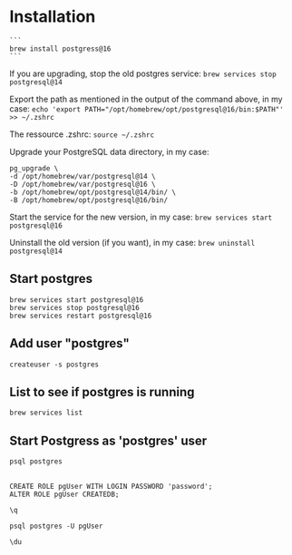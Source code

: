 # Installation

    ```
    brew install postgress@16
    ```

If you are upgrading, stop the old postgres service:
    ```
    brew services stop postgresql@14
    ```

Export the path as mentioned in the output of the command above, in my case: 
    ```
    echo 'export PATH="/opt/homebrew/opt/postgresql@16/bin:$PATH"' >> ~/.zshrc
    ```

The ressource .zshrc: 
    ```
    source ~/.zshrc
    ```

Upgrade your PostgreSQL data directory, in my case:

    pg_upgrade \
    -d /opt/homebrew/var/postgresql@14 \
    -D /opt/homebrew/var/postgresql@16 \
    -b /opt/homebrew/opt/postgresql@14/bin/ \
    -B /opt/homebrew/opt/postgresql@16/bin/

Start the service for the new version, in my case: 
    ```
    brew services start postgresql@16
    ```

Uninstall the old version (if you want), in my case: 
    ```
    brew uninstall postgresql@14
    ```



## Start postgres
    brew services start postgresql@16
    brew services stop postgresql@16
    brew services restart postgresql@16


## Add user "postgres"
    createuser -s postgres



## List to see if postgres is running
    brew services list


## Start Postgress as 'postgres' user
    psql postgres

##
    CREATE ROLE pgUser WITH LOGIN PASSWORD 'password';
    ALTER ROLE pgUser CREATEDB;

    \q

    psql postgres -U pgUser

    \du


